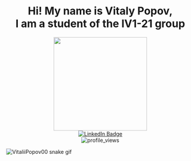 <h1 align = center>Hi! My name is Vitaly Popov, <br>I am a student of the IV1-21 group</h1>

<div align="center">
  <img src="https://media.giphy.com/media/3kPDmoWdBpQPNhCnUG/giphy.gif" width="250"/>
    <div id="badges">
    <a href="https://vk.com/vpopov23">
      <img src="https://img.shields.io/badge/VKONTAKTE-blue?style=for-the-badge&logo=vk&logoColor=white" alt="LinkedIn Badge"/>
    </a>
  </div>
  <img src="https://komarev.com/ghpvc/?username=VitaliiPopov00&style=flat-square&color=blue" alt="profile_views"/>
</div>

![VitaliiPopov00 snake gif](https://github.com/VitaliiPopov00/VitaliiPopov00/blob/output/github-contribution-grid-snake.svg)
